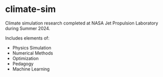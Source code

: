 # climate-sim

Climate simulation research completed at NASA Jet Propulsion Laboratory during Summer 2024.

Includes elements of:
- Physics Simulation
- Numerical Methods
- Optimization
- Pedagogy
- Machine Learning
